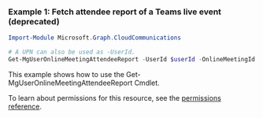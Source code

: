 ### Example 1: Fetch attendee report of a Teams live event (deprecated)

```powershell
Import-Module Microsoft.Graph.CloudCommunications

# A UPN can also be used as -UserId.
Get-MgUserOnlineMeetingAttendeeReport -UserId $userId -OnlineMeetingId $onlineMeetingId
```
This example shows how to use the Get-MgUserOnlineMeetingAttendeeReport Cmdlet.

To learn about permissions for this resource, see the [permissions reference](/graph/permissions-reference).

